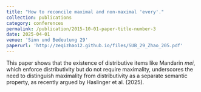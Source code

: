```yaml
---
title: "How to reconcile maximal and non-maximal 'every'."
collection: publications
category: conferences
permalink: /publication/2015-10-01-paper-title-number-3
date: 2025-04-01
venue: 'Sinn und Bedeutung 29'
paperurl: 'http://zeqizhao12.github.io/files/SUB_29_Zhao_205.pdf'
---
```


This paper shows that the existence of distributive items like Mandarin _mei_, which enforce distributivity but do not require maximality, underscores the need to distinguish maximality from distributivity as a separate semantic property, as recently argued by Haslinger et al. (2025).
